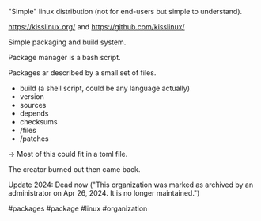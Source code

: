 "Simple" linux distribution (not for end-users but simple to understand).

https://kisslinux.org/ and https://github.com/kisslinux/

Simple packaging and build system.

Package manager is a bash script.

Packages ar described by a small set of files.

- build (a shell script, could be any language actually)
- version
- sources
- depends
- checksums
- /files
- /patches

-> Most of this could fit in a toml file.

The creator burned out then came back.

Update 2024: Dead now ("This organization was marked as archived by an administrator on Apr 26, 2024. It is no longer maintained.")

<!-- Keywords -->
#packages #package #linux #organization
<!-- /Keywords -->
